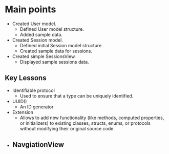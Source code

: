 # Main points
- Created User model.
    - Defined User model structure.
    - Added sample data.
- Created Session model.
    - Defined initial Session model structure.
    - Created sample data for sessions.
- Created simple SessionsView.
    - Displayed sample sessions data.

## Key Lessons
- Identifiable protocol
    - Used to ensure that a type can be uniquely identified.
- UUID()
    - An ID generator
- Extension
    - Allows to add new functionality (like methods, computed properties, or initializers) to existing classes, structs, enums, or protocols without modifying their original source code.
- NavgiationView
    - 

